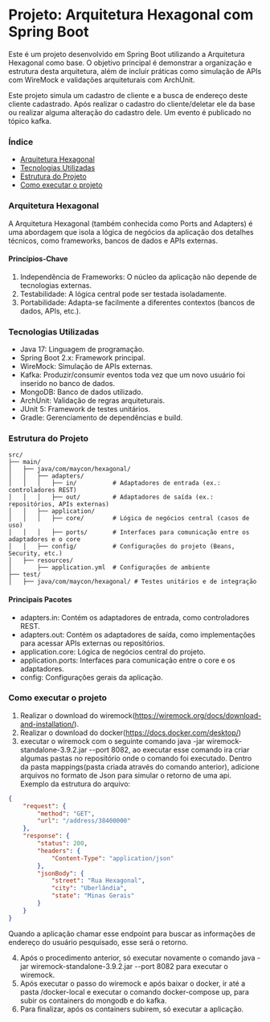 # Projeto: Arquitetura Hexagonal com Spring Boot
Este é um projeto desenvolvido em Spring Boot utilizando a Arquitetura Hexagonal 
como base. O objetivo principal é demonstrar a organização e estrutura desta arquitetura, 
além de incluir práticas como simulação de APIs com WireMock e validações arquiteturais com ArchUnit.

Este projeto simula um cadastro de cliente e a busca de endereço deste cliente cadastrado. Após realizar o cadastro do cliente/deletar ele da base
ou realizar alguma alteração do cadastro dele. Um evento é publicado no tópico kafka.

### Índice

* [Arquitetura Hexagonal](#arquitetura-hexagonal)
* [Tecnologias Utilizadas](#tecnologias-utilizadas)
* [Estrutura do Projeto](#estrutura-do-projeto)
* [Como executar o projeto](#como-executar-o-projeto)

### Arquitetura Hexagonal
A Arquitetura Hexagonal (também conhecida como Ports and Adapters) é uma abordagem que isola a lógica de negócios da aplicação dos detalhes técnicos, como frameworks, bancos de dados e APIs externas.

#### Princípios-Chave
1. Independência de Frameworks: O núcleo da aplicação não depende de tecnologias externas.
2. Testabilidade: A lógica central pode ser testada isoladamente.
3. Portabilidade: Adapta-se facilmente a diferentes contextos (bancos de dados, APIs, etc.).

### Tecnologias Utilizadas
* Java 17: Linguagem de programação.
* Spring Boot 2.x: Framework principal.
* WireMock: Simulação de APIs externas.
* Kafka: Produzir/consumir eventos toda vez que um novo usuário foi inserido no banco de dados.
* MongoDB: Banco de dados utilizado.
* ArchUnit: Validação de regras arquiteturais.
* JUnit 5: Framework de testes unitários.
* Gradle: Gerenciamento de dependências e build.

### Estrutura do Projeto
```plaintext
src/
├── main/
│   ├── java/com/maycon/hexagonal/
│   │   ├── adapters/
│   │   │   ├── in/          # Adaptadores de entrada (ex.: controladores REST)
│   │   │   ├── out/         # Adaptadores de saída (ex.: repositórios, APIs externas)
│   │   ├── application/
│   │   │   ├── core/        # Lógica de negócios central (casos de uso)
│   │   │   ├── ports/       # Interfaces para comunicação entre os adaptadores e o core
│   │   ├── config/          # Configurações do projeto (Beans, Security, etc.)
│   ├── resources/
│       ├── application.yml  # Configurações de ambiente
├── test/
│   ├── java/com/maycon/hexagonal/ # Testes unitários e de integração
```

#### Principais Pacotes
* adapters.in: Contém os adaptadores de entrada, como controladores REST.
* adapters.out: Contém os adaptadores de saída, como implementações para acessar APIs externas ou repositórios.
* application.core: Lógica de negócios central do projeto.
* application.ports: Interfaces para comunicação entre o core e os adaptadores.
* config: Configurações gerais da aplicação.

### Como executar o projeto
1. Realizar o download do wiremock(https://wiremock.org/docs/download-and-installation/).
2. Realizar o download do docker(https://docs.docker.com/desktop/)
3. executar o wiremock com o seguinte comando java -jar wiremock-standalone-3.9.2.jar --port 8082, ao 
executar esse comando ira criar algumas pastas no repositório onde o comando foi executado. Dentro da pasta 
mappings(pasta criada através do comando anterior), adicione arquivos no formato de Json para simular
o retorno de uma api. Exemplo da estrutura do arquivo:
```json
{
    "request": {
        "method": "GET",
        "url": "/address/38400000"
    },
    "response": {
        "status": 200,
        "headers": {
            "Content-Type": "application/json"
        },
        "jsonBody": {
            "street": "Rua Hexagonal",
            "city": "Uberlândia",
            "state": "Minas Gerais"
        }
    }
}
```
Quando a aplicação chamar esse endpoint para buscar as informações de endereço do usuário pesquisado, 
esse será o retorno.

4. Após o procedimento anterior, só executar novamente o comando java -jar wiremock-standalone-3.9.2.jar --port 8082 para executar o wiremock.
5. Após executar o passo do wiremock e após baixar o docker, ir até a pasta /docker-local e executar o comando
docker-compose up, para subir os containers do mongodb e do kafka.
6. Para finalizar, após os containers subirem, só executar a aplicação.